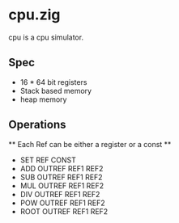 # cpu.zig
cpu is a cpu simulator.

## Spec
- 16 * 64 bit registers
- Stack based memory
- heap memory

## Operations
** Each Ref can be either a register or a const **
- SET REF CONST 
- ADD OUTREF REF1 REF2
- SUB OUTREF REF1 REF2
- MUL OUTREF REF1 REF2
- DIV OUTREF REF1 REF2
- POW OUTREF REF1 REF2
- ROOT OUTREF REF1 REF2


